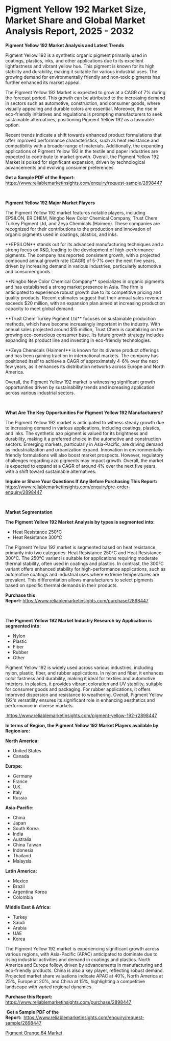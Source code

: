 <p><h1>Pigment Yellow 192 Market Size, Market Share and Global Market Analysis Report, 2025 - 2032</h1></p><p><strong>Pigment Yellow 192 Market Analysis and Latest Trends</strong></p>
<p><p>Pigment Yellow 192 is a synthetic organic pigment primarily used in coatings, plastics, inks, and other applications due to its excellent lightfastness and vibrant yellow hue. This pigment is known for its high stability and durability, making it suitable for various industrial uses. The growing demand for environmentally friendly and non-toxic pigments has further enhanced its market appeal.</p><p>The Pigment Yellow 192 Market is expected to grow at a CAGR of 7% during the forecast period. This growth can be attributed to the increasing demand in sectors such as automotive, construction, and consumer goods, where visually appealing and durable colors are essential. Moreover, the rise in eco-friendly initiatives and regulations is prompting manufacturers to seek sustainable alternatives, positioning Pigment Yellow 192 as a favorable option.</p><p>Recent trends indicate a shift towards enhanced product formulations that offer improved performance characteristics, such as heat resistance and compatibility with a broader range of materials. Additionally, the expanding applications of Pigment Yellow 192 in the textile and paper industries are expected to contribute to market growth. Overall, the Pigment Yellow 192 Market is poised for significant expansion, driven by technological advancements and evolving consumer preferences.</p></p>
<p><strong>Get a Sample PDF of the Report:&nbsp;</strong> <a href="https://www.reliablemarketinsights.com/enquiry/request-sample/2898447?utm_campaign=3011&utm_medium=2&utm_source=Github&utm_content=ia&utm_term=15032025&utm_id=pigment-yellow-192">https://www.reliablemarketinsights.com/enquiry/request-sample/2898447</a></p>
<p>&nbsp;</p>
<p><strong>Pigment Yellow 192 Major Market Players</strong></p>
<p><p>The Pigment Yellow 192 market features notable players, including EPSILON, ER CHEM, Ningbo New Color Chemical Company, Trust Chem Turkey Pigment Ltd, and Zeya Chemicals (Haimen). These companies are recognized for their contributions to the production and innovation of organic pigments used in coatings, plastics, and inks.</p><p>**EPSILON** stands out for its advanced manufacturing techniques and a strong focus on R&D, leading to the development of high-performance pigments. The company has reported consistent growth, with a projected compound annual growth rate (CAGR) of 5-7% over the next five years, driven by increasing demand in various industries, particularly automotive and consumer goods.</p><p>**Ningbo New Color Chemical Company** specializes in organic pigments and has established a strong market presence in Asia. The firm is anticipated to experience robust growth due to its competitive pricing and quality products. Recent estimates suggest that their annual sales revenue exceeds $20 million, with an expansion plan aimed at increasing production capacity to meet global demand.</p><p>**Trust Chem Turkey Pigment Ltd** focuses on sustainable production methods, which have become increasingly important in the industry. With annual sales projected around $15 million, Trust Chem is capitalizing on the growing eco-conscious consumer base. Its future growth strategy includes expanding its product line and investing in eco-friendly technologies.</p><p>**Zeya Chemicals (Haimen)** is known for its diverse product offerings and has been gaining traction in international markets. The company has positioned itself to achieve a CAGR of approximately 4-6% over the next few years, as it enhances its distribution networks across Europe and North America.</p><p>Overall, the Pigment Yellow 192 market is witnessing significant growth opportunities driven by sustainability trends and increasing application across various industrial sectors.</p></p>
<p>&nbsp;</p>
<p><strong>What Are The Key Opportunities For Pigment Yellow 192 Manufacturers?</strong></p>
<p><p>The Pigment Yellow 192 market is anticipated to witness steady growth due to increasing demand in various applications, including coatings, plastics, and inks. The synthetic azo pigment is valued for its brightness and durability, making it a preferred choice in the automotive and construction sectors. Emerging markets, particularly in Asia-Pacific, are driving demand as industrialization and urbanization expand. Innovation in environmentally-friendly formulations will also boost market prospects. However, regulatory challenges regarding azo pigments may impact growth. Overall, the market is expected to expand at a CAGR of around 4% over the next five years, with a shift toward sustainable alternatives.</p></p>
<p><strong>Inquire or Share Your Questions If Any Before Purchasing This Report:</strong> <a href="https://www.reliablemarketinsights.com/enquiry/pre-order-enquiry/2898447?utm_campaign=3011&utm_medium=2&utm_source=Github&utm_content=ia&utm_term=15032025&utm_id=pigment-yellow-192">https://www.reliablemarketinsights.com/enquiry/pre-order-enquiry/2898447</a></p>
<p>&nbsp;</p>
<p><strong>Market Segmentation</strong></p>
<p><strong>The Pigment Yellow 192 Market Analysis by types is segmented into:</strong></p>
<p><ul><li>Heat Resistance 250℃</li><li>Heat Resistance 300℃</li></ul></p>
<p><p>The Pigment Yellow 192 market is segmented based on heat resistance, primarily into two categories: Heat Resistance 250°C and Heat Resistance 300°C. The 250°C variant is suitable for applications requiring moderate thermal stability, often used in coatings and plastics. In contrast, the 300°C variant offers enhanced stability for high-performance applications, such as automotive coatings and industrial uses where extreme temperatures are prevalent. This differentiation allows manufacturers to select pigments based on specific thermal demands in their products.</p></p>
<p><strong>Purchase this Report:&nbsp;</strong><a href="https://www.reliablemarketinsights.com/purchase/2898447?utm_campaign=3011&utm_medium=2&utm_source=Github&utm_content=ia&utm_term=15032025&utm_id=pigment-yellow-192">https://www.reliablemarketinsights.com/purchase/2898447</a></p>
<p>&nbsp;</p>
<p><strong>The Pigment Yellow 192 Market Industry Research by Application is segmented into:</strong></p>
<p><ul><li>Nylon</li><li>Plastic</li><li>Fiber</li><li>Rubber</li><li>Other</li></ul></p>
<p><p>Pigment Yellow 192 is widely used across various industries, including nylon, plastic, fiber, and rubber applications. In nylon and fiber, it enhances color fastness and durability, making it ideal for textiles and automotive interiors. In plastics, it provides vibrant coloration and UV stability, suitable for consumer goods and packaging. For rubber applications, it offers improved dispersion and resistance to weathering. Overall, Pigment Yellow 192's versatility ensures its significant role in enhancing aesthetics and performance in diverse markets.</p></p>
<p><a href="https://www.reliablemarketinsights.com/pigment-yellow-192-r2898447?utm_campaign=3011&utm_medium=2&utm_source=Github&utm_content=ia&utm_term=15032025&utm_id=pigment-yellow-192">&nbsp;https://www.reliablemarketinsights.com/pigment-yellow-192-r2898447</a></p>
<p><strong>In terms of Region, the Pigment Yellow 192 Market Players available by Region are:</strong></p>
<p>
    <p> <strong> North America: </strong>
        <ul>
            <li>United States</li>
            <li>Canada</li>
        </ul>
        </p> 
    <p> <strong> Europe: </strong>
        <ul>
            <li>Germany</li>
            <li>France</li>
            <li>U.K.</li>
            <li>Italy</li>
            <li>Russia</li>
        </ul>
        </p> 
    <p> <strong> Asia-Pacific: </strong>
        <ul>
            <li>China</li>
            <li>Japan</li>
            <li>South Korea</li>
            <li>India</li>
            <li>Australia</li>
            <li>China Taiwan</li>
            <li>Indonesia</li>
            <li>Thailand</li>
            <li>Malaysia</li>
        </ul>
        </p> 
    <p> <strong> Latin America: </strong>
        <ul>
            <li>Mexico</li>
            <li>Brazil</li>
            <li>Argentina Korea</li>
            <li>Colombia</li>
        </ul>
        </p> 
    <p> <strong> Middle East & Africa: </strong>
        <ul>
            <li>Turkey</li>
            <li>Saudi</li>
            <li>Arabia</li>
            <li>UAE</li>
            <li>Korea</li>
        </ul>
    </p>
    </p>
<p><p>The Pigment Yellow 192 market is experiencing significant growth across various regions, with Asia-Pacific (APAC) anticipated to dominate due to rising industrial activities and demand in coatings and plastics. North America and Europe follow, driven by advancements in manufacturing and eco-friendly products. China is also a key player, reflecting robust demand. Projected market share valuations indicate APAC at 40%, North America at 25%, Europe at 20%, and China at 15%, highlighting a competitive landscape with varied regional dynamics.</p></p>
<p><strong>Purchase this Report: </strong><a href="https://www.reliablemarketinsights.com/purchase/2898447?utm_campaign=3011&utm_medium=2&utm_source=Github&utm_content=ia&utm_term=15032025&utm_id=pigment-yellow-192">https://www.reliablemarketinsights.com/purchase/2898447</a></p>
<p>&nbsp;<strong>Get a Sample PDF of the Report:&nbsp;&nbsp;</strong><a href="https://www.reliablemarketinsights.com/enquiry/request-sample/2898447?utm_campaign=3011&utm_medium=2&utm_source=Github&utm_content=ia&utm_term=15032025&utm_id=pigment-yellow-192">https://www.reliablemarketinsights.com/enquiry/request-sample/2898447</a></p>
<p><strong></strong></p>
<p><p><a href="https://github.com/pidlisseas/Market-Research-Report-List-1/blob/main/pigment-orange-64-market.md?utm_campaign=3011&utm_medium=2&utm_source=Github&utm_content=ia&utm_term=15032025&utm_id=pigment-yellow-192">Pigment Orange 64 Market</a></p></p>